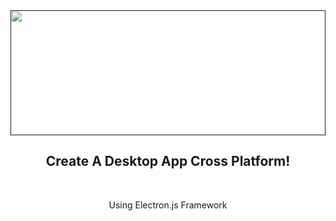 <div align="center">
  <a href=""><img src="https://www.konstantinfo.com/blog/wp-content/uploads/2017/02/Build-Cross-Platform-Desktop-Apps-with-Electron.jpg" alt="" width="100%" height="200px"></a>
  <h2 align="center" color="blue">Create A Desktop App Cross Platform!</h2>
</div>
<br>
<p align="center">Using Electron.js Framework </p>


